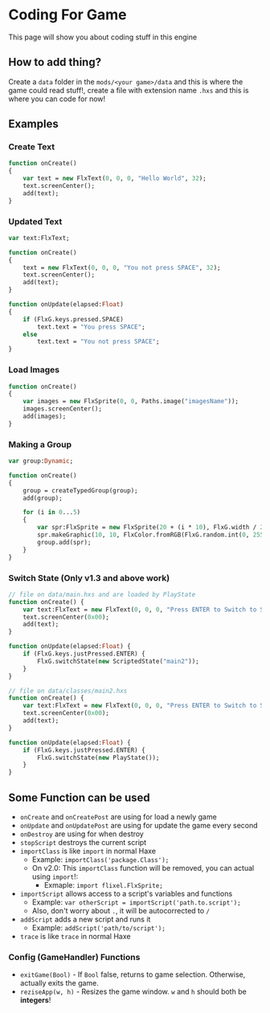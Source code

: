 # Coding For Game
This page will show you about coding stuff in this engine
## How to add thing?
Create a `data` folder in the `mods/<your game>/data` and this is where the game could read stuff!, create a file with extension name `.hxs` and this is where you can code for now!

## Examples
### Create Text
```haxe
function onCreate()
{
    var text = new FlxText(0, 0, 0, "Hello World", 32);
    text.screenCenter();
    add(text);
}
```
### Updated Text
```haxe
var text:FlxText;

function onCreate()
{
    text = new FlxText(0, 0, 0, "You not press SPACE", 32);
    text.screenCenter();
    add(text);
}

function onUpdate(elapsed:Float)
{
    if (FlxG.keys.pressed.SPACE)
        text.text = "You press SPACE";
    else
        text.text = "You not press SPACE";
}
```
### Load Images
```haxe
function onCreate()
{
    var images = new FlxSprite(0, 0, Paths.image("imagesName"));
    images.screenCenter();
    add(images); 
} 
``` 

### Making a Group
```haxe
var group:Dynamic;

function onCreate()
{
    group = createTypedGroup(group);
    add(group);

    for (i in 0...5)
    {
        var spr:FlxSprite = new FlxSprite(20 + (i * 10), FlxG.width / 2);
        spr.makeGraphic(10, 10, FlxColor.fromRGB(FlxG.random.int(0, 255), FlxG.random.int(0, 255), FlxG.random.int(0, 255)));
        group.add(spr);
    }
}
```
### Switch State (Only v1.3 and above work)
```haxe
// file on data/main.hxs and are loaded by PlayState
function onCreate() {
    var text:FlxText = new FlxText(0, 0, 0, "Press ENTER to Switch to State 01", 32);
    text.screenCenter(0x00);
    add(text);
}

function onUpdate(elapsed:Float) {
    if (FlxG.keys.justPressed.ENTER) {
        FlxG.switchState(new ScriptedState("main2"));
    }
}

// file on data/classes/main2.hxs
function onCreate() {
    var text:FlxText = new FlxText(0, 0, 0, "Press ENTER to Switch to State 00", 32);
    text.screenCenter(0x00);
    add(text);
}

function onUpdate(elapsed:Float) {
    if (FlxG.keys.justPressed.ENTER) {
        FlxG.switchState(new PlayState());
    }
}
```

## Some Function can be used
* `onCreate` and `onCreatePost` are using for load a newly game
* `onUpdate` and `onUpdatePost` are using for update the game every second
* `onDestroy` are using for when destroy
* `stopScript` destroys the current script
* `importClass` is like `import` in normal Haxe
    * Example: `importClass('package.Class');`
    * On v2.0: This `importClass` function will be removed, you can actual using `import`!:
        * Exmaple: `import flixel.FlxSprite;`
* `importScript` allows access to a script's variables and functions
    * Example: `var otherScript = importScript('path.to.script');`
    * Also, don't worry about `.`, it will be autocorrected to `/`
* `addScript` adds a new script and runs it
    * Example: `addScript('path/to/script');`
* `trace` is like `trace` in normal Haxe

### Config (GameHandler) Functions
* `exitGame(Bool)` - If `Bool` false, returns to game selection. Otherwise, actually exits the game.
* `reziseApp(w, h)` - Resizes the game window. `w` and `h` should both be **integers**!
